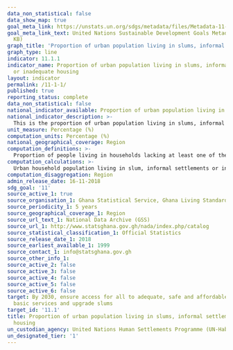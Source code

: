 ```yaml
---
data_non_statistical: false
data_show_map: true
goal_meta_link: https://unstats.un.org/sdgs/metadata/files/Metadata-11-01-01.pdf
goal_meta_link_text: United Nations Sustainable Development Goals Metadata (PDF 93.1
  KB)
graph_title: 'Proportion of urban population living in slums, informal settlements'
graph_type: line
indicator: 11.1.1
indicator_name: Proportion of urban population living in slums, informal settlements
  or inadequate housing
layout: indicator
permalink: /11-1-1/
published: true
reporting_status: complete
data_non_statistical: false
national_indicator_available: Proportion of urban population living in slums, informal settlements or inadequate housing 
national_indicator_description: >-
  This is the proportion of urban population living in slums, informal settlements or inadequate housing 
unit_measure: Percentage (%)
computation_units: Percentage (%)
national_geographical_coverage: Region
computation_definitions: >-
  Proportion of people living in households lacking at least one of the following five housing conditions: access to improved water; access to improved sanitation facilities; sufficient-living area (not overcrowded); durable housing; and security of tenure. The following criteria are used to determine the access to improved water: Piped connection to house or plot, Bottle water (new), Protected spring, Rain water collection, and Protected dug well. Access to improved sanitation: A household is considered to have access to improved sanitation according to the following criteria: Direct connection to public sewer, Direct connection to septic tank, Ventilated improved pit latrine (KVIP), and flush latrine in the dwelling. A dwelling unit is considered to provide a sufficient living area for the household members if there are fewer than four people per habitable room. A house is considered as ‘durable’ if it has a structure permanent and adequate enough to protect its inhabitants from the extremes of climatic conditions (with durable material for Outer wall, roofing and floor). Secure Tenure is the right of all individuals and groups to effective protection by the State against arbitrary unlawful evictions.
computation_calculations: >-
  Urban household population living in slum, informal settlements or inadequate housing divided by total urban population living in households and multiplied by 100
computation_disaggregation: Region
admin_release_date: 16-11-2018
sdg_goal: '11'
source_active_1: true
source_organisation_1: Ghana Statistical Service, Ghana Living Standards Survey, 2017
source_periodicity_1: 5 years 
source_geographical_coverage_1: Region
source_url_text_1: National Data Archive (GSS)
source_url_1: http://www.statsghana.gov.gh/nada/index.php/catalog
source_statistical_classification_1: Official Statistics
source_release_date_1: 2018
source_earliest_available_1: 1999
source_contact_1: info@statsghana.gov.gh
source_other_info_1:
source_active_2: false
source_active_3: false
source_active_4: false
source_active_5: false
source_active_6: false
target: By 2030, ensure access for all to adequate, safe and affordable housing and
  basic services and upgrade slums
target_id: '11.1'
title: Proportion of urban population living in slums, informal settlements or inadequate
  housing
un_custodian_agency: United Nations Human Settlements Programme (UN-Habitat)
un_designated_tier: '1'
---
```

